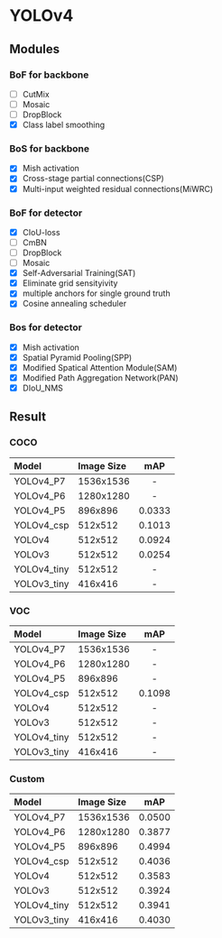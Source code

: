 # YOLOv4  

## Modules  
### BoF for backbone  
- [ ] CutMix   
- [ ] Mosaic 
- [ ] DropBlock  
- [x] Class label smoothing  
### BoS for backbone  
- [x] Mish activation  
- [x] Cross-stage partial connections(CSP)  
- [x] Multi-input weighted residual connections(MiWRC)  
### BoF for detector  
- [x] CIoU-loss  
- [ ] CmBN  
- [ ] DropBlock
- [ ] Mosaic  
- [x] Self-Adversarial Training(SAT)  
- [x] Eliminate grid sensityivity  
- [x] multiple anchors for single ground truth
- [x] Cosine annealing scheduler
### Bos for detector  
- [x] Mish activation  
- [x] Spatial Pyramid Pooling(SPP)  
- [x] Modified Spatical Attention Module(SAM)
- [x] Modified Path Aggregation Network(PAN)
- [x] DIoU_NMS

## Result   
### COCO  
|Model|Image Size|mAP|  
|:-----|:----------|:-----:|
|YOLOv4_P7|1536x1536|-|  
|YOLOv4_P6|1280x1280|-|  
|YOLOv4_P5|896x896|0.0333|  
|YOLOv4_csp|512x512|0.1013| 
|YOLOv4|512x512|0.0924| 
|YOLOv3|512x512|0.0254|  
|YOLOv4_tiny|512x512|-|
|YOLOv3_tiny|416x416|-|

### VOC  
|Model|Image Size|mAP|  
|:-----|:----------|:-----:|
|YOLOv4_P7|1536x1536|-|  
|YOLOv4_P6|1280x1280|-| 
|YOLOv4_P5|896x896|-|  
|YOLOv4_csp|512x512|0.1098|  
|YOLOv4|512x512|-|  
|YOLOv3|512x512|-|  
|YOLOv4_tiny|512x512|-|
|YOLOv3_tiny|416x416|-|

### Custom  
|Model|Image Size|mAP|  
|:-----|:----------|:-----:|
|YOLOv4_P7|1536x1536|0.0500|  
|YOLOv4_P6|1280x1280|0.3877|  
|YOLOv4_P5|896x896|0.4994|  
|YOLOv4_csp|512x512|0.4036|  
|YOLOv4|512x512|0.3583|  
|YOLOv3|512x512|0.3924|  
|YOLOv4_tiny|512x512|0.3941|  
|YOLOv3_tiny|416x416|0.4030|  
